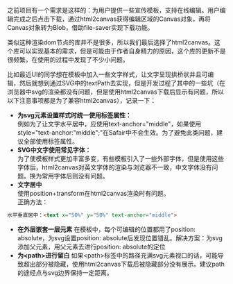 之前项目有一个需求是这样的：为用户提供一些宣传模板，支持在线编辑。用户编辑完成之后点击下载，通过html2canvas获得编辑区域的Canvas对象，再将Canvas对象转为Blob，借助file-saver实现下载功能。  

类似这种渲染dom节点的库并不是很多，所以我们最后选择了html2canvas。这个库可以实现基本的需求，但是可能由于作者自身精力的原因，这个库的更新不是很频繁，在使用的过程中发现了不少小问题。  

比如最近UI的同学想在模板中加入一些文字样式，让文字呈现拱桥状并且可编辑，然后就想到通过SVG中的textPath去实现，但是开发过程了其中的一些坑（在浏览器中svg的渲染都没有问题，但是使用html2canvas下载后显示有问题，所以以下注意事项都是为了兼容html2canvas），记录一下：  

* **为svg元素设置样式时统一使用标签属性：**  
例如为了让文字水平居中，应使用text-anchor="middle"，如果使用style="text-anchor:"middle";"在Safair中不会生效。为了避免此类问题，建议全部使用标签属性。  
* **SVG中文字使用常见字体：**  
为了使模板样式更加丰富多变，有些模板引入了一些外部字体，但是使用这些字体后，html2canvas对英文字体的渲染与浏览器不一致，中文字体没有问题。换为常用字体后则没有问题。  
* **文字居中**  
使用position+transform在html2canvas渲染时有问题。  
正确方法：  
```html
水平垂直居中：<text x="50%" y="50%" text-anchor="middle">
```
* **在外层嵌套一层元素**
在模板中，每个可编辑的位置都用了position: absolute，为svg设置position: absolute后发现位置错乱。解决方案：为svg添加父元素，用父元素去进行position: absolute的定位
* **为\<path\>进行留白**
如果\<path\>标签中的路径充满svg元素视口的话，可能导致超出部分被隐藏，使用html2canvas下载后被隐藏部分没有展示。建议path的途经点与svg边界保持一定距离。